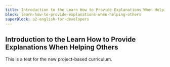 ```yaml
---
title: Introduction to the Learn How to Provide Explanations When Helping Others
block: learn-how-to-provide-explanations-when-helping-others
superBlock: a2-english-for-developers
---
```


## Introduction to the Learn How to Provide Explanations When Helping Others

This is a test for the new project-based curriculum.
